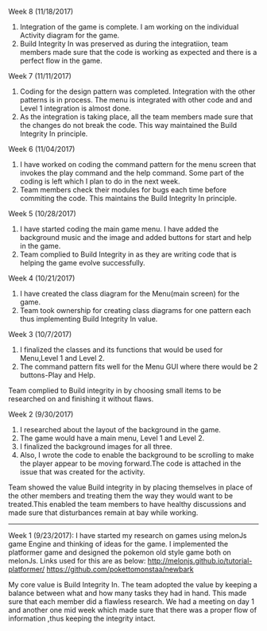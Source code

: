 
Week 8 (11/18/2017)
1. Integration of the game is complete. I am working on the individual Activity diagram for the game.
2. Build Integrity In was preserved as during the integratiion, team members made sure that the code is working as expected and there is a perfect flow in the game. 


Week 7 (11/11/2017)
1. Coding for the design pattern was completed. Integration with the other patterns is in process. The menu is integrated with other code and and Level 1 integration is almost done. 
2. As the integration is taking place, all the team members made sure that the changes do not break the code. This way maintained the Build Integrity In principle.


Week 6 (11/04/2017)
1. I have worked on coding the command pattern for the menu screen that invokes the play command and the help command. Some part of the coding is left which I plan to do in the next week.
2. Team members check their modules for bugs each time before commiting the code. This maintains the Build Integrity In principle.

 
Week 5 (10/28/2017)
1. I have started coding the main game menu. I have added the background music and the image and added buttons for start and help in the game.
2. Team complied to Build Integrity in as they are writing code that is helping the game evolve successfully.


Week 4 (10/21/2017)
1. I have created the class diagram for the Menu(main screen) for the game.
2. Team took ownership for creating class diagrams for one pattern each thus implementing Build Integrity In value. 


Week 3 (10/7/2017)

1. I finalized the classes and its functions that would be used for Menu,Level 1 and Level 2.
2. The command pattern fits well for the Menu GUI where there would be 2 buttons-Play and Help.

Team complied to Build integrity in by choosing small items to be researched on and finishing it without flaws.


Week 2 (9/30/2017)

1. I researched about the layout of the background in the game. 
2. The game would have a main menu, Level 1 and Level 2.
3. I finalized the background images for all three.
4. Also, I wrote the code to enable the background to be scrolling to make the player appear to be moving forward.The code is attached in the issue that was created for the activity.

Team showed the value Build integrity in by placing themselves in place of the other members and treating them the way they would want to be treated.This enabled the team members to have healthy discussions and made sure that disturbances remain at bay while working.

-------
Week 1 (9/23/2017): I have started my research on games using melonJs game Engine and thinking of ideas for the game. I implemented the platformer game and designed the pokemon old style game both on melonJs. Links used for this are as below: http://melonjs.github.io/tutorial-platformer/ https://github.com/pokettomonstaa/newbark

My core value is Build Integrity In. The team adopted the value by keeping a balance between what and how many tasks they had in hand. This made sure that each member did a flawless research. We had a meeting on day 1 and another one mid week which made sure that there was a proper flow of information ,thus keeping the integrity intact.
